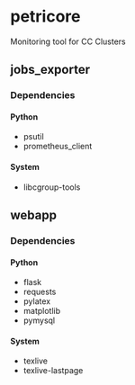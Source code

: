 # petricore
Monitoring tool for CC Clusters


## jobs_exporter
### Dependencies
#### Python
- psutil
- prometheus_client

#### System
- libcgroup-tools

## webapp
### Dependencies
#### Python
- flask
- requests
- pylatex
- matplotlib
- pymysql

#### System
- texlive
- texlive-lastpage

